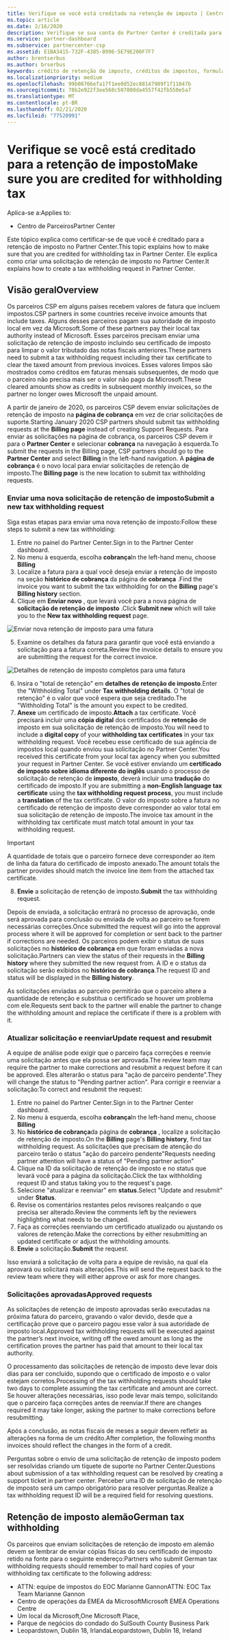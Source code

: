 ```yaml
---
title: Verifique se você está creditado na retenção de imposto | Centro de parceiros
ms.topic: article
ms.date: 2/16/2020
description: Verifique se sua conta do Partner Center é creditada para a retenção de imposto criando uma solicitação de retenção de imposto no Partner Center.
ms.service: partner-dashboard
ms.subservice: partnercenter-csp
ms.assetid: E1BA3415-732F-4385-8996-5E79E200F7F7
author: brentserbus
ms.author: brserbus
keywords: crédito de retenção de imposto, créditos de impostos, formulário de crédito de imposto alemão, certificados de imposto
ms.localizationpriority: medium
ms.openlocfilehash: 99b08766efa17f1ee0d52ec88147989f1f11047b
ms.sourcegitcommit: 78b2e922f3ee568c507800da4557f42fb550e5a7
ms.translationtype: MT
ms.contentlocale: pt-BR
ms.lasthandoff: 02/21/2020
ms.locfileid: "77520991"
---
```

# <a name="make-sure-you-are-credited-for-withholding-tax"></a><span data-ttu-id="8ee94-104">Verifique se você está creditado para a retenção de imposto</span><span class="sxs-lookup"><span data-stu-id="8ee94-104">Make sure you are credited for withholding tax</span></span>

<span data-ttu-id="8ee94-105">Aplica-se a:</span><span class="sxs-lookup"><span data-stu-id="8ee94-105">Applies to:</span></span>

- <span data-ttu-id="8ee94-106">Centro de Parceiros</span><span class="sxs-lookup"><span data-stu-id="8ee94-106">Partner Center</span></span>

<span data-ttu-id="8ee94-107">Este tópico explica como certificar-se de que você é creditado para a retenção de imposto no Partner Center.</span><span class="sxs-lookup"><span data-stu-id="8ee94-107">This topic explains how to make sure that you are credited for withholding tax in Partner Center.</span></span> <span data-ttu-id="8ee94-108">Ele explica como criar uma solicitação de retenção de imposto no Partner Center.</span><span class="sxs-lookup"><span data-stu-id="8ee94-108">It explains how to create a tax withholding request in Partner Center.</span></span>

## <a name="overview"></a><span data-ttu-id="8ee94-109">Visão geral</span><span class="sxs-lookup"><span data-stu-id="8ee94-109">Overview</span></span>

<span data-ttu-id="8ee94-110">Os parceiros CSP em alguns países recebem valores de fatura que incluem impostos.</span><span class="sxs-lookup"><span data-stu-id="8ee94-110">CSP partners in some countries receive invoice amounts that include taxes.</span></span> <span data-ttu-id="8ee94-111">Alguns desses parceiros pagam sua autoridade de imposto local em vez da Microsoft.</span><span class="sxs-lookup"><span data-stu-id="8ee94-111">Some of these partners pay their local tax authority instead of Microsoft.</span></span> <span data-ttu-id="8ee94-112">Esses parceiros precisam enviar uma solicitação de retenção de imposto incluindo seu certificado de imposto para limpar o valor tributado das notas fiscais anteriores.</span><span class="sxs-lookup"><span data-stu-id="8ee94-112">These partners need to submit a tax withholding request including their tax certificate to clear the taxed amount from previous invoices.</span></span> <span data-ttu-id="8ee94-113">Esses valores limpos são mostrados como créditos em faturas mensais subsequentes, de modo que o parceiro não precisa mais ser o valor não pago da Microsoft.</span><span class="sxs-lookup"><span data-stu-id="8ee94-113">These cleared amounts show as credits in subsequent monthly invoices, so the partner no longer owes Microsoft the unpaid amount.</span></span>

<span data-ttu-id="8ee94-114">A partir de janeiro de 2020, os parceiros CSP devem enviar solicitações de retenção de imposto na **página de cobrança** em vez de criar solicitações de suporte.</span><span class="sxs-lookup"><span data-stu-id="8ee94-114">Starting January 2020 CSP partners should submit tax withholding requests at the **Billing page** instead of creating Support Requests.</span></span> <span data-ttu-id="8ee94-115">Para enviar as solicitações na página de cobrança, os parceiros CSP devem ir para o **Partner Center** e selecionar **cobrança** na navegação à esquerda.</span><span class="sxs-lookup"><span data-stu-id="8ee94-115">To submit the requests in the Billing page, CSP partners should go to the **Partner Center** and select **Billing** in the left-hand navigation.</span></span> <span data-ttu-id="8ee94-116">A **página de cobrança** é o novo local para enviar solicitações de retenção de imposto.</span><span class="sxs-lookup"><span data-stu-id="8ee94-116">The **Billing page** is the new location to submit tax withholding requests.</span></span> 

### <a name="submit-a-new-tax-withholding-request"></a><span data-ttu-id="8ee94-117">Enviar uma nova solicitação de retenção de imposto</span><span class="sxs-lookup"><span data-stu-id="8ee94-117">Submit a new tax withholding request</span></span>

<span data-ttu-id="8ee94-118">Siga estas etapas para enviar uma nova retenção de imposto:</span><span class="sxs-lookup"><span data-stu-id="8ee94-118">Follow these steps to submit a new tax withholding:</span></span>

1. <span data-ttu-id="8ee94-119">Entre no painel do Partner Center.</span><span class="sxs-lookup"><span data-stu-id="8ee94-119">Sign in to the Partner Center dashboard.</span></span>
2. <span data-ttu-id="8ee94-120">No menu à esquerda, escolha **cobrança**</span><span class="sxs-lookup"><span data-stu-id="8ee94-120">In the left-hand menu, choose **Billing**</span></span>
3. <span data-ttu-id="8ee94-121">Localize a fatura para a qual você deseja enviar a retenção de imposto na seção **histórico de cobrança** da página de **cobrança** .</span><span class="sxs-lookup"><span data-stu-id="8ee94-121">Find the invoice you want to submit the tax withholding for on the **Billing** page's **Billing history** section.</span></span>
4. <span data-ttu-id="8ee94-122">Clique em **Enviar novo** , que levará você para a nova página de **solicitação de retenção de imposto** .</span><span class="sxs-lookup"><span data-stu-id="8ee94-122">Click **Submit new** which will take you to the **New tax withholding request** page.</span></span>

![Enviar nova retenção de imposto para uma fatura](images/wht1.png)

5. <span data-ttu-id="8ee94-124">Examine os detalhes da fatura para garantir que você está enviando a solicitação para a fatura correta.</span><span class="sxs-lookup"><span data-stu-id="8ee94-124">Review the invoice details to ensure you are submitting the request for the correct invoice.</span></span>

![Detalhes de retenção de imposto completos para uma fatura](images/wht2.png)

6. <span data-ttu-id="8ee94-126">Insira o "total de retenção" em **detalhes de retenção de imposto**.</span><span class="sxs-lookup"><span data-stu-id="8ee94-126">Enter the "Withholding Total" under **Tax withholding details**.</span></span> <span data-ttu-id="8ee94-127">O "total de retenção" é o valor que você espera que seja creditado.</span><span class="sxs-lookup"><span data-stu-id="8ee94-127">The "Withholding Total" is the amount you expect to be credited.</span></span>
7. <span data-ttu-id="8ee94-128">**Anexe** um certificado de imposto.</span><span class="sxs-lookup"><span data-stu-id="8ee94-128">**Attach** a tax certificate.</span></span> <span data-ttu-id="8ee94-129">Você precisará incluir uma **cópia digital** dos certificados de **retenção** de imposto em sua solicitação de retenção de imposto.</span><span class="sxs-lookup"><span data-stu-id="8ee94-129">You will need to include a **digital copy** of your **withholding tax certificates** in your tax withholding request.</span></span> <span data-ttu-id="8ee94-130">Você recebeu esse certificado de sua agência de impostos local quando enviou sua solicitação no Partner Center.</span><span class="sxs-lookup"><span data-stu-id="8ee94-130">You received this certificate from your local tax agency when you submitted your request in Partner Center.</span></span> <span data-ttu-id="8ee94-131">Se você estiver enviando um **certificado de imposto sobre idioma diferente do inglês** usando o processo de solicitação de retenção de **imposto**, deverá incluir uma **tradução** do certificado de imposto.</span><span class="sxs-lookup"><span data-stu-id="8ee94-131">If you are submitting a **non-English language tax certificate** using the **tax withholding request process**, you must include a **translation** of the tax certificate.</span></span> <span data-ttu-id="8ee94-132">O valor do imposto sobre a fatura no certificado de retenção de imposto deve corresponder ao valor total em sua solicitação de retenção de imposto.</span><span class="sxs-lookup"><span data-stu-id="8ee94-132">The invoice tax amount in the withholding tax certificate must match total amount in your tax withholding request.</span></span> 

> [!IMPORTANT]
> <span data-ttu-id="8ee94-133">A quantidade de totais que o parceiro fornece deve corresponder ao item de linha da fatura do certificado de imposto anexado.</span><span class="sxs-lookup"><span data-stu-id="8ee94-133">The amount totals the partner provides should match the invoice line item from the attached tax certificate.</span></span>

8. <span data-ttu-id="8ee94-134">**Envie** a solicitação de retenção de imposto.</span><span class="sxs-lookup"><span data-stu-id="8ee94-134">**Submit** the tax withholding request.</span></span>

<span data-ttu-id="8ee94-135">Depois de enviada, a solicitação entrará no processo de aprovação, onde será aprovada para conclusão ou enviada de volta ao parceiro se forem necessárias correções.</span><span class="sxs-lookup"><span data-stu-id="8ee94-135">Once submitted the request will go into the approval process where it will be approved for completion or sent back to the partner if corrections are needed.</span></span> <span data-ttu-id="8ee94-136">Os parceiros podem exibir o status de suas solicitações no **histórico de cobrança** em que foram enviadas a nova solicitação.</span><span class="sxs-lookup"><span data-stu-id="8ee94-136">Partners can view the status of their requests in the **Billing history** where they submitted the new request from.</span></span> <span data-ttu-id="8ee94-137">A ID e o status da solicitação serão exibidos no **histórico de cobrança**.</span><span class="sxs-lookup"><span data-stu-id="8ee94-137">The request ID and status will be displayed in the **Billing history**.</span></span>

<span data-ttu-id="8ee94-138">As solicitações enviadas ao parceiro permitirão que o parceiro altere a quantidade de retenção e substitua o certificado se houver um problema com ele.</span><span class="sxs-lookup"><span data-stu-id="8ee94-138">Requests sent back to the partner will enable the partner to change the withholding amount and replace the certificate if there is a problem with it.</span></span> 

### <a name="update-request-and-resubmit"></a><span data-ttu-id="8ee94-139">Atualizar solicitação e reenviar</span><span class="sxs-lookup"><span data-stu-id="8ee94-139">Update request and resubmit</span></span>

<span data-ttu-id="8ee94-140">A equipe de análise pode exigir que o parceiro faça correções e reenvie uma solicitação antes que ela possa ser aprovada.</span><span class="sxs-lookup"><span data-stu-id="8ee94-140">The review team may require the partner to make corrections and resubmit a request before it can be approved.</span></span> <span data-ttu-id="8ee94-141">Eles alterarão o status para "ação de parceiro pendente".</span><span class="sxs-lookup"><span data-stu-id="8ee94-141">They will change the status to "Pending partner action".</span></span> <span data-ttu-id="8ee94-142">Para corrigir e reenviar a solicitação:</span><span class="sxs-lookup"><span data-stu-id="8ee94-142">To correct and resubmit the request:</span></span>
 
1. <span data-ttu-id="8ee94-143">Entre no painel do Partner Center.</span><span class="sxs-lookup"><span data-stu-id="8ee94-143">Sign in to the Partner Center dashboard.</span></span>
2. <span data-ttu-id="8ee94-144">No menu à esquerda, escolha **cobrança**</span><span class="sxs-lookup"><span data-stu-id="8ee94-144">In the left-hand menu, choose **Billing**</span></span>
3. <span data-ttu-id="8ee94-145">No **histórico de cobrança**da página de **cobrança** , localize a solicitação de retenção de imposto.</span><span class="sxs-lookup"><span data-stu-id="8ee94-145">On the **Billing** page's **Billing history**, find tax withholding request.</span></span> <span data-ttu-id="8ee94-146">As solicitações que precisam de atenção do parceiro terão o status "ação do parceiro pendente"</span><span class="sxs-lookup"><span data-stu-id="8ee94-146">Requests needing partner attention will have a status of "Pending partner action"</span></span>
4. <span data-ttu-id="8ee94-147">Clique na ID da solicitação de retenção de imposto e no status que levará você para a página da solicitação.</span><span class="sxs-lookup"><span data-stu-id="8ee94-147">Click the tax withholding request ID and status taking you to the request's page.</span></span>
5. <span data-ttu-id="8ee94-148">Selecione "atualizar e reenviar" em **status**.</span><span class="sxs-lookup"><span data-stu-id="8ee94-148">Select "Update and resubmit" under **Status**.</span></span>
6. <span data-ttu-id="8ee94-149">Revise os comentários restantes pelos revisores realçando o que precisa ser alterado.</span><span class="sxs-lookup"><span data-stu-id="8ee94-149">Review the comments left by the reviewers highlighting what needs to be changed.</span></span>
7. <span data-ttu-id="8ee94-150">Faça as correções reenviando um certificado atualizado ou ajustando os valores de retenção.</span><span class="sxs-lookup"><span data-stu-id="8ee94-150">Make the corrections by either resubmitting an updated certificate or adjust the withholding amounts.</span></span>
8. <span data-ttu-id="8ee94-151">**Envie** a solicitação.</span><span class="sxs-lookup"><span data-stu-id="8ee94-151">**Submit** the request.</span></span> 

<span data-ttu-id="8ee94-152">Isso enviará a solicitação de volta para a equipe de revisão, na qual ela aprovará ou solicitará mais alterações.</span><span class="sxs-lookup"><span data-stu-id="8ee94-152">This will send the request back to the review team where they will either approve or ask for more changes.</span></span>
 
### <a name="approved-requests"></a><span data-ttu-id="8ee94-153">Solicitações aprovadas</span><span class="sxs-lookup"><span data-stu-id="8ee94-153">Approved requests</span></span>

<span data-ttu-id="8ee94-154">As solicitações de retenção de imposto aprovadas serão executadas na próxima fatura do parceiro, gravando o valor devido, desde que a certificação prove que o parceiro pagou esse valor à sua autoridade de imposto local.</span><span class="sxs-lookup"><span data-stu-id="8ee94-154">Approved tax withholding requests will be executed against the partner’s next invoice, writing off the owed amount as long as the certification proves the partner has paid that amount to their local tax authority.</span></span>

<span data-ttu-id="8ee94-155">O processamento das solicitações de retenção de imposto deve levar dois dias para ser concluído, supondo que o certificado de imposto e o valor estejam corretos.</span><span class="sxs-lookup"><span data-stu-id="8ee94-155">Processing of the tax withholding requests should take two days to complete assuming the tax certificate and amount are correct.</span></span> <span data-ttu-id="8ee94-156">Se houver alterações necessárias, isso pode levar mais tempo, solicitando que o parceiro faça correções antes de reenviar.</span><span class="sxs-lookup"><span data-stu-id="8ee94-156">If there are changes required it may take longer, asking the partner to make corrections before resubmitting.</span></span>

<span data-ttu-id="8ee94-157">Após a conclusão, as notas fiscais de meses a seguir devem refletir as alterações na forma de um crédito.</span><span class="sxs-lookup"><span data-stu-id="8ee94-157">After completion, the following months invoices should reflect the changes in the form of a credit.</span></span>
 
<span data-ttu-id="8ee94-158">Perguntas sobre o envio de uma solicitação de retenção de imposto podem ser resolvidas criando um tíquete de suporte no Partner Center.</span><span class="sxs-lookup"><span data-stu-id="8ee94-158">Questions about submission of a tax withholding request can be resolved by creating a support ticket in partner center.</span></span> <span data-ttu-id="8ee94-159">Perceber uma ID de solicitação de retenção de imposto será um campo obrigatório para resolver perguntas.</span><span class="sxs-lookup"><span data-stu-id="8ee94-159">Realize a tax withholding request ID will be a required field for resolving questions.</span></span>

## <a name="german-tax-withholding"></a><span data-ttu-id="8ee94-160">Retenção de imposto alemão</span><span class="sxs-lookup"><span data-stu-id="8ee94-160">German tax withholding</span></span>

<span data-ttu-id="8ee94-161">Os parceiros que enviam solicitações de retenção de imposto em alemão devem se lembrar de enviar cópias físicas do seu certificado de imposto retido na fonte para o seguinte endereço:</span><span class="sxs-lookup"><span data-stu-id="8ee94-161">Partners who submit German tax withholding requests should remember to mail hard copies of your withholding tax certificate to the following address:</span></span> 

- <span data-ttu-id="8ee94-162">ATTN: equipe de impostos do EOC Marianne Gannon</span><span class="sxs-lookup"><span data-stu-id="8ee94-162">ATTN: EOC Tax Team Marianne Gannon</span></span>
- <span data-ttu-id="8ee94-163">Centro de operações da EMEA da Microsoft</span><span class="sxs-lookup"><span data-stu-id="8ee94-163">Microsoft EMEA Operations Centre</span></span>
- <span data-ttu-id="8ee94-164">Um local da Microsoft,</span><span class="sxs-lookup"><span data-stu-id="8ee94-164">One Microsoft Place,</span></span>
- <span data-ttu-id="8ee94-165">Parque de negócios do condado do Sul</span><span class="sxs-lookup"><span data-stu-id="8ee94-165">South County Business Park</span></span>
- <span data-ttu-id="8ee94-166">Leopardstown, Dublin 18, Irlanda</span><span class="sxs-lookup"><span data-stu-id="8ee94-166">Leopardstown, Dublin 18, Ireland</span></span>

